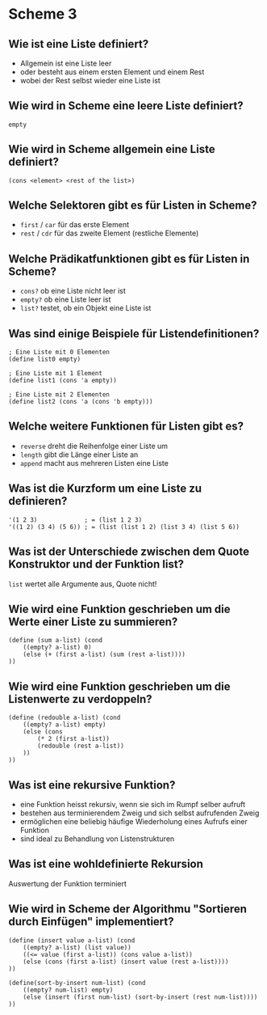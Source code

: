 # Scheme 3

## Wie ist eine Liste definiert?
* Allgemein ist eine Liste leer
* oder besteht aus einem ersten Element und einem Rest
* wobei der Rest selbst wieder eine Liste ist

## Wie wird in Scheme eine leere Liste definiert?
```
empty
```

## Wie wird in Scheme allgemein eine Liste definiert?
```
(cons <element> <rest of the list>)
```

## Welche Selektoren gibt es für Listen in Scheme?
* `first` / `car` für das erste Element
* `rest` / `cdr` für das zweite Element (restliche Elemente)

## Welche Prädikatfunktionen gibt es für Listen in Scheme?
* `cons?` ob eine Liste nicht leer ist
* `empty?` ob eine Liste leer ist
* `list?` testet, ob ein Objekt eine Liste ist

## Was sind einige Beispiele für Listendefinitionen?
```
; Eine Liste mit 0 Elementen
(define list0 empty)

; Eine Liste mit 1 Element
(define list1 (cons 'a empty))

; Eine Liste mit 2 Elementen
(define list2 (cons 'a (cons 'b empty)))
```

## Welche weitere Funktionen für Listen gibt es?
* `reverse` dreht die Reihenfolge einer Liste um
* `length` gibt die Länge einer Liste an
* `append` macht aus mehreren Listen eine Liste

## Was ist die Kurzform um eine Liste zu definieren?
```
'(1 2 3)             ; = (list 1 2 3)
'((1 2) (3 4) (5 6)) ; = (list (list 1 2) (list 3 4) (list 5 6))
```

## Was ist der Unterschiede zwischen dem Quote Konstruktor und der Funktion list?
`list` wertet alle Argumente aus, Quote nicht!

## Wie wird eine Funktion geschrieben um die Werte einer Liste zu summieren?
```
(define (sum a-list) (cond
    ((empty? a-list) 0)
    (else (+ (first a-list) (sum (rest a-list))))
))
```

## Wie wird eine Funktion geschrieben um die Listenwerte zu verdoppeln?
```
(define (redouble a-list) (cond
    ((empty? a-list) empty)
    (else (cons
        (* 2 (first a-list))
        (redouble (rest a-list))
    ))
))
```

## Was ist eine rekursive Funktion?
* eine Funktion heisst rekursiv, wenn sie sich im Rumpf selber aufruft
* bestehen aus terminierendem Zweig und sich selbst aufrufenden Zweig
* ermöglichen eine beliebig häufige Wiederholung eines Aufrufs einer Funktion
* sind ideal zu Behandlung von Listenstrukturen

## Was ist eine wohldefinierte Rekursion
Auswertung der Funktion terminiert

## Wie wird in Scheme der Algorithmu "Sortieren durch Einfügen" implementiert?
```
(define (insert value a-list) (cond
    ((empty? a-list) (list value))
    ((<= value (first a-list)) (cons value a-list))
    (else (cons (first a-list) (insert value (rest a-list))))
))

(define(sort-by-insert num-list) (cond
    ((empty? num-list) empty)
    (else (insert (first num-list) (sort-by-insert (rest num-list))))
))
```

